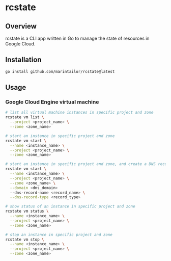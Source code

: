 # rcstate

## Overview

rcstate is a CLI app written in Go to manage the state of resources in Google Cloud.

## Installation

```bash
go install github.com/marintailor/rcstate@latest
```

## Usage

### Google Cloud Engine virtual machine

```bash
# list all virtual machine instances in specific project and zone
rcstate vm list \
  --project <project_name> \
  --zone <zone_name>

# start an instance in specific project and zone
rcstate vm start \
  --name <instance_name> \
  --project <project_name> \
  --zone <zone_name>

# start an instance in specific project and zone, and create a DNS record
rcstate vm start \
  --name <instance_name> \
  --project <project_name> \
  --zone <zone_name> \
  --domain <dns_domain>
  --dns-record-name <record_name> \
  --dns-record-type <record_type>

# show status of an instance in specific project and zone
rcstate vm status \
  --name <instance_name> \
  --project <project_name> \
  --zone <zone_name>

# stop an instance in specific project and zone
rcstate vm stop \
  --name <instance_name> \
  --project <project_name> \
  --zone <zone_name>
```
